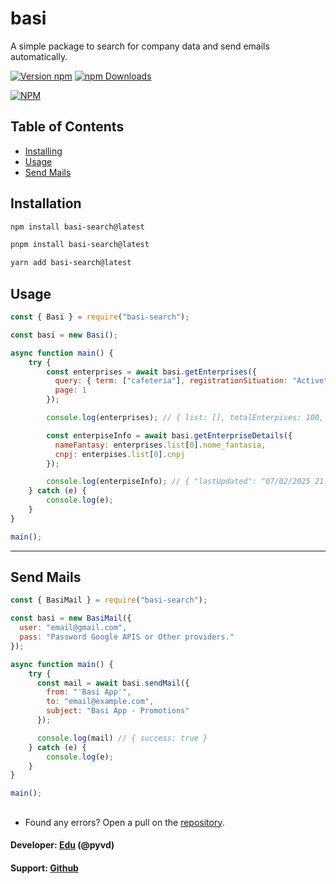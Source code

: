 # basi

A simple package to search for company data and send emails automatically.

[![Version npm](https://img.shields.io/npm/v/basi-search.svg?style=flat-square)](https://www.npmjs.com/package/basi-search)
[![npm Downloads](https://img.shields.io/npm/dm/basi-search.svg?style=flat-square)](https://npmcharts.com/compare/basi-search?minimal=true)

[![NPM](https://nodei.co/npm/basi-search.png?downloads=true&downloadRank=true)](https://nodei.co/npm/basi-search/)

## Table of Contents
- [Installing](#installation)
- [Usage](#usage)
- [Send Mails](#send-mails)

## Installation
```bash
npm install basi-search@latest
```
```bash
pnpm install basi-search@latest
```
```bash
yarn add basi-search@latest
```

## Usage

``` js
const { Basi } = require("basi-search");

const basi = new Basi(); 

async function main() {
    try { 
        const enterprises = await basi.getEnterprises({
          query: { term: ["cafeteria"], registrationSituation: "Active" },
          page: 1
        });

        console.log(enterprises); // { list: [], totalEnterpises: 100, totalPages: 10, currentPage: 1 }

        const enterpiseInfo = await basi.getEnterpriseDetails({ 
          nameFantasy: enterprises.list[0].nome_fantasia,
          cnpj: enterpises.list[0].cnpj
        });

        console.log(enterpiseInfo); // { "lastUpdated": "07/02/2025 21:00", mail: "", number: [] } 
    } catch (e) {
        console.log(e);
    }
}

main();
```
---
## Send Mails
``` js
const { BasiMail } = require("basi-search");

const basi = new BasiMail({
  user: "email@gmail.com",
  pass: "Password Google APIS or Other providers."
}); 

async function main() {
    try { 
      const mail = await basi.sendMail({
        from: "'Basi App'",
        to: "email@example.com",
        subject: "Basi App - Promotions"
      }); 

      console.log(mail) // { success: true }
    } catch (e) {
        console.log(e);
    }
}

main();
```

## 
- Found any errors? Open a pull on the [repository](https://github.com/edudevvv/basi/pulls).

#### Developer: [Edu] (@pyvd) 
#### Support: [Github]

[Edu]: https://github.com/edudevvv
[Github]: https://github.com/edudevvv/basi/pulls
